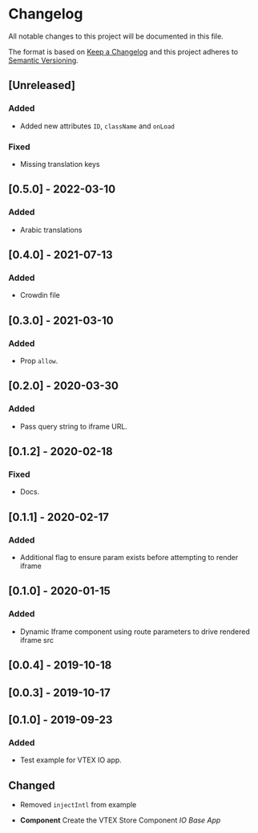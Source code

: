 # Changelog

All notable changes to this project will be documented in this file.

The format is based on [Keep a Changelog](http://keepachangelog.com/en/1.0.0/)
and this project adheres to [Semantic Versioning](http://semver.org/spec/v2.0.0.html).

## [Unreleased]

### Added

- Added new attributes `ID`, `className` and `onLoad`

### Fixed

- Missing translation keys

## [0.5.0] - 2022-03-10

### Added

- Arabic translations

## [0.4.0] - 2021-07-13

### Added

- Crowdin file

## [0.3.0] - 2021-03-10

### Added

- Prop `allow`.

## [0.2.0] - 2020-03-30

### Added

- Pass query string to iframe URL.

## [0.1.2] - 2020-02-18

### Fixed

- Docs.

## [0.1.1] - 2020-02-17

### Added

- Additional flag to ensure param exists before attempting to render iframe

## [0.1.0] - 2020-01-15

### Added

- Dynamic Iframe component using route parameters to drive rendered iframe src

## [0.0.4] - 2019-10-18

## [0.0.3] - 2019-10-17

## [0.1.0] - 2019-09-23

### Added

- Test example for VTEX IO app.

## Changed

- Removed `injectIntl` from example

- **Component** Create the VTEX Store Component _IO Base App_
